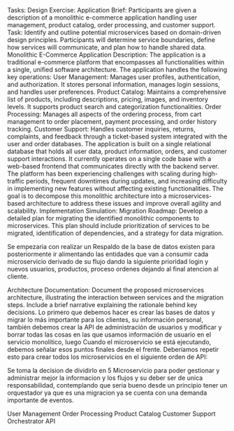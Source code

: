 Tasks:
 Design Exercise:
  Application Brief: Participants are given a description of a monolithic e-commerce application handling user management, product catalog, order processing, and customer support.
    Task: Identify and outline potential microservices based on domain-driven design principles. Participants will determine service boundaries, define how services will communicate, and plan how to handle shared data.
  Monolithic E-Commerce Application Description:
  The application is a traditional e-commerce platform that encompasses all functionalities within a single, unified software architecture. The application handles the following key operations:
  User Management: Manages user profiles, authentication, and authorization. It stores personal information, manages login sessions, and handles user preferences.
  Product Catalog: Maintains a comprehensive list of products, including descriptions, pricing, images, and inventory levels. It supports product search and categorization functionalities.
  Order Processing: Manages all aspects of the ordering process, from cart management to order placement, payment processing, and order history tracking.
  Customer Support: Handles customer inquiries, returns, complaints, and feedback through a ticket-based system integrated with the user and order databases.
  The application is built on a single relational database that holds all user data, product information, orders, and customer support interactions. It currently operates on a single code base with a web-based frontend that communicates directly with the backend server.
  The platform has been experiencing challenges with scaling during high-traffic periods, frequent downtimes during updates, and increasing difficulty in implementing new features without affecting existing functionalities. The goal is to decompose this monolithic architecture into a microservices-based architecture to address these issues and improve overall agility and scalability.
  Implementation Simulation:
  Migration Roadmap: Develop a detailed plan for migrating the identified monolithic components to microservices. This plan should include prioritization of services to be migrated, identification of dependencies, and a strategy for data migration.

  Se empezaria con realizar un Respaldo de la base de datos existen para posteriormente ir alimentando las entidades que van a consumir cada microservicio derivado de su flujo dando la siguiente prioridad  login y nuevos usuarios,  productos, proceso ordenes dejando al final atencion al cliente.
  
  Architecture Documentation: Document the proposed microservices architecture, illustrating the interaction between services and the migration steps. Include a brief narrative explaining the rationale behind key decisions.
  Lo primero que debemos hacer es crear las bases de datos y migrar lo más importante para los clientes, su información personal, también debemos crear la API de administración de usuarios y modificar y borrar todas las cosas en las que usamos información de usuario en el servicio monolítico, luego Cuando el microservicio se está ejecutando, debemos señalar esos puntos finales desde el frente. Deberíamos repetir esto para crear todos los microservicios en el siguiente orden de API:

  Se toma la decision de dividirlo en 5 Microservicio para poder gestionar y administrar mejor la informacion y los flujos y su deber ser de unica responsabilidad, contemplando que seria bueno desde un principio tener un orquestador  ya que es una migracion ya se cuenta con una demanda importante de eventos.

User Management
Order Processing
Product Catalog
Customer Support
Orchestrator API
